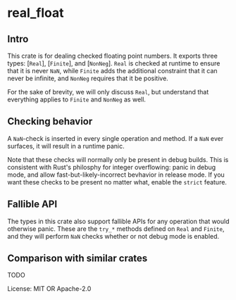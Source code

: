 # real_float

## Intro
This crate is for dealing checked floating point numbers.
It exports three types: [`Real`], [`Finite`], and [`NonNeg`]. `Real` is checked at runtime
to ensure that it is never `NaN`, while `Finite` adds the additional constraint
that it can never be infinite, and `NonNeg` requires that it be positive.

For the sake of brevity, we will only discuss `Real`, but understand that
everything applies to `Finite` and `NonNeg` as well.

## Checking behavior
A `NaN`-check is inserted in every single operation and method. If a `NaN`
ever surfaces, it will result in a runtime panic.

Note that these checks will normally only be present in debug builds.
This is consistent with Rust's philosphy for integer overflowing: panic
in debug mode, and allow fast-but-likely-incorrect bevhavior in release mode.
If you want these checks to be present no matter what, enable the `strict` feature.

## Fallible API
The types in this crate also support fallible APIs for any operation that would
otherwise panic. These are the `try_*` methods defined on `Real` and `Finite`,
and they will perform `NaN` checks whether or not debug mode is enabled.

## Comparison with similar crates
TODO

License: MIT OR Apache-2.0
